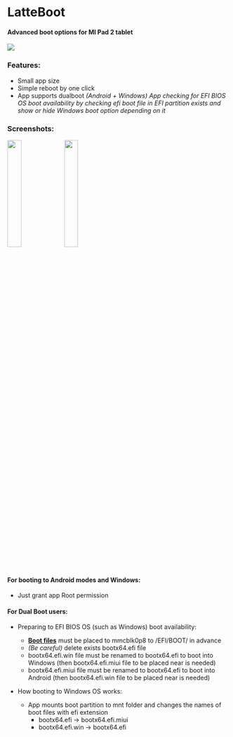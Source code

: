 # LatteBoot
#### Advanced boot options for MI Pad 2 tablet
![](https://raw.githubusercontent.com/AndyER03/WinBoot/master/app/src/main/res/mipmap-xxxhdpi/ic_launcher.png)

### Features:
* Small app size
* Simple reboot by one click
* App supports dualboot *(Android + Windows)*
*App checking for EFI BIOS OS boot availability by checking efi boot file in EFI partition exists and show or hide Windows boot option depending on it*

### Screenshots:
<img src="https://raw.githubusercontent.com/AndyER03/LatteBoot/master/Screenshots/Scrn_1.png" width=25% height=25%> <img src="https://raw.githubusercontent.com/AndyER03/LatteBoot/master/Screenshots/Scrn_2.png" width=25% height=25%>

#### For booting to Android modes and Windows:
* Just grant app Root permission

#### For Dual Boot users:
* Preparing to EFI BIOS OS (such as Windows) boot availability:
    * [**Boot files**](https://drive.google.com/drive/folders/1Son2vUjhO53f5fJRGg-mvrW7H79grvHo?usp=sharing "Google Drive") must be placed to mmcblk0p8 to /EFI/BOOT/ in advance
    * *(Be careful)* delete exists bootx64.efi file
    * bootx64.efi.win file must be renamed to bootx64.efi to boot into Windows (then bootx64.efi.miui file to be placed near is needed)
    * bootx64.efi.miui file must be renamed to bootx64.efi to boot into Android (then bootx64.efi.win file to be placed near is needed)
    
* How booting to Windows OS works:
    * App mounts boot partition to mnt folder and changes the names of boot files with efi extension
      * bootx64.efi -> bootx64.efi.miui
      * bootx64.efi.win -> bootx64.efi
